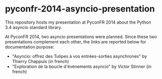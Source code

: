 pyconfr-2014-asyncio-presentation
=================================

This repository hosts my presentation at PyconFR 2014 about the Python 3.4 asyncio standard library.

At PyconFR 2014, two asyncio presentations were planned. Since these two presentations complement each other, the links are reported below for documentation purpose:

* "Asyncio: offrez des Tulipes à vos entrées-sorties asynchrones" by Thierry Chappuis (in french)
* "Exploration de la boucle d'événements asyncio" by Victor Stinner (in french)
